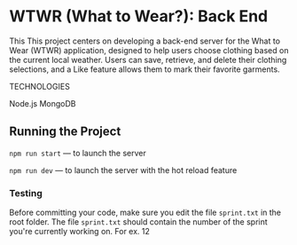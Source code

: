 # WTWR (What to Wear?): Back End
This This project centers on developing a back-end server for the What to Wear (WTWR) application, designed to help users choose clothing based on the current local weather. Users can save, retrieve, and delete their clothing selections, and a Like feature allows them to mark their favorite garments.

TECHNOLOGIES

Node.js
MongoDB


## Running the Project

`npm run start` — to launch the server

`npm run dev` — to launch the server with the hot reload feature

### Testing

Before committing your code, make sure you edit the file `sprint.txt` in the root folder. The file `sprint.txt` should contain the number of the sprint you're currently working on. For ex. 12
